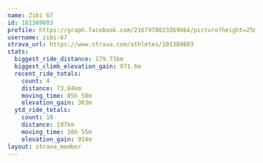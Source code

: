 ```yaml
---
name: Zibi 67
id: 101389603
profile: https://graph.facebook.com/2167978823369064/picture?height=256&width=256
username: zibi-67
strava_url: https://www.strava.com/athletes/101389603
stats:
  biggest_ride_distance: 179.73km
  biggest_climb_elevation_gain: 971.6m
  recent_ride_totals:
    count: 4
    distance: 73.84km
    moving_time: 05h 58m
    elevation_gain: 363m
  ytd_ride_totals:
    count: 10
    distance: 197km
    moving_time: 16h 55m
    elevation_gain: 934m
layout: strava_member
--- 
```

